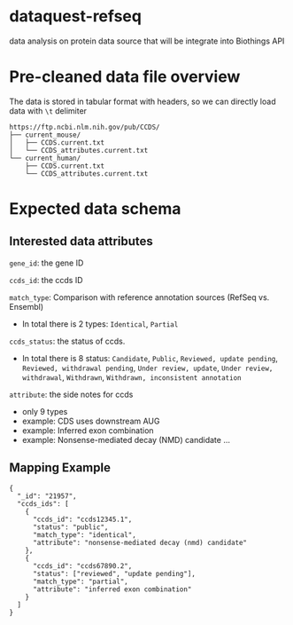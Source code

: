 # dataquest-refseq
data analysis on protein data source that will be integrate into Biothings API

# Pre-cleaned data file overview
The data is stored in tabular format with headers, so we can directly load data with `\t` delimiter

```
https://ftp.ncbi.nlm.nih.gov/pub/CCDS/
├── current_mouse/
│   ├── CCDS.current.txt
│   └── CCDS_attributes.current.txt
└── current_human/
    ├── CCDS.current.txt
    └── CCDS_attributes.current.txt
```

# Expected data schema

## Interested data attributes
`gene_id`: the gene ID

`ccds_id`: the ccds ID

`match_type`: Comparison with reference annotation sources (RefSeq vs. Ensembl)
- In total there is 2 types: `Identical`, `Partial`

`ccds_status`: the status of ccds. 

- In total there is 8 status: `Candidate`, `Public`, `Reviewed, update pending`, `Reviewed, withdrawal pending`, `Under review, update`, `Under review, withdrawal`, `Withdrawn`, `Withdrawn, inconsistent annotation`

`attribute`: the side notes for ccds
- only 9 types
- example: CDS uses downstream AUG
- example: Inferred exon combination
- example: Nonsense-mediated decay (NMD) candidate
...


## Mapping Example
```
{
  "_id": "21957",
  "ccds_ids": [
    {
      "ccds_id": "ccds12345.1",
      "status": "public",
      "match_type": "identical",
      "attribute": "nonsense-mediated decay (nmd) candidate"
    },
    {
      "ccds_id": "ccds67890.2",
      "status": ["reviewed", "update pending"],
      "match_type": "partial",
      "attribute": "inferred exon combination"
    }
  ]
}
```











<!-- 


# Data Source Introduction
The data source is from [RefSeq](https://ftp.ncbi.nlm.nih.gov/refseq/H_sapiens/mRNA_Prot/). They come in forms of human
"human.{number}.protein.gpff.gz". There are in total 199,055 records of protein sequences acorss 16 gpff files. 

Problem: **Each record contains numerous fields, particularly within the nested FEATURES section. Need to identify and confirm the essential fields required for data integration.**

# Data Set Description
Each protein record follows the standard GenPept format with three main sections.

**Header information**: this section contains the top-level attributes like protein ID, definition, organism details, etc.

**FEATURES INFORMATION**: this section contains the detailed annotations mapped to specific regions on a specific amino acid sequence.
- each feature must has a Type (ex. Region, CDS)
- each feature must has a Location (amino acid sequence)
- each feature may have a Qualifier (ex. /gene=..., /locus_tag=...)

**ORIGIN**: the full amino acid sequence of the protein.

here is an example:
```
LOCUS       NP_001355183              382 aa            linear   PRI 26-JUN-2020
DEFINITION  killer cell immunoglobulin-like receptor 3DS1-like precursor [Homo
            sapiens].
ACCESSION   NP_001355183 XP_024308382
VERSION     NP_001355183.1
DBSOURCE    REFSEQ: accession NM_001368254.1
KEYWORDS    RefSeq; RefSeq Select.
SOURCE      Homo sapiens (human)
  ORGANISM  Homo sapiens
            Eukaryota; Metazoa; Chordata; Craniata; Vertebrata; Euteleostomi;
            Mammalia; Eutheria; Euarchontoglires; Primates; Haplorrhini;
            Catarrhini; Hominidae; Homo.
COMMENT     VALIDATED REFSEQ: This record has undergone validation or
            preliminary review. The reference sequence was derived from
            KU645196.1.

            On Jan 30, 2019 this sequence version replaced XP_024308382.1.

            ##RefSeq-Attributes-START##
            RefSeq Select criteria :: based on single protein-coding transcript
            ##RefSeq-Attributes-END##
FEATURES             Location/Qualifiers
      source          1..382
                      /organism="Homo sapiens"
                      /db_xref="taxon:9606"
                      /chromosome="19"
                      /map="19"
      Protein         1..382
                      /product="killer cell immunoglobulin-like receptor
                      3DS1-like precursor"
                      /calculated_mol_wt=40454
      sig_peptide     1..18
                      /inference="COORDINATES: ab initio prediction:SignalP:4.0"
                      /calculated_mol_wt=2011
      Region          28..117
                      /region_name="IgC2_D2_LILR_KIR_like"
                      /note="Second immunoglobulin (Ig)-like domain found in
                      Leukocyte Ig-like receptors, Natural killer inhibitory
                      receptors (KIRs) and similar domains; member of
                      Immunoglobulin Constant-2 set of IgSF domains; cd05711"
                      /db_xref="CDD:409376"
      CDS             1..382
                      /gene="LOC112268355"
                      /coded_by="NM_001368254.1:47..1195"
                      /db_xref="GeneID:112268355"
ORIGIN      
        1 mllmvvsmac vglflvqrag phmggqdkpf lsawpsavvp rgghvtlrch yrhrfnnfml
       61 ykedrihvpi fhgrifqegf nmspvttaha gnytcrgshp hsptgwsaps npmvimvtgn
      121 hrkpsllahp gplvksgerv ilqcwsdimf ehfflhkewi skdpsrlvgq ihdgvskanf
      181 sigsmmrala gtyrcygsvt htpyqlsaps dpldivvtgl yekpslsaqp gpkvqagesv
      241 tlscssrssy dmyhlsregg aherrlpavr kvnrtfqadf plgpathggt yrcfgsfrhs
      301 pyewsdpsdp llvsvtgnps sswpspteps sksgnlrhlh iligtsvvki pftillffll
      361 hrwcsnkkkc ccngpracre qk
//
```

## Avaliable Data Fields

--- Unique Keys found from the Header Section ---

`id`: (String) The primary identifier used in the LOCUS line (often the accession without the version).

`date`: (String) Date of the last modification of the record (from LOCUS).

`description`: (String) The descriptive title of the protein record (from DEFINITION).

`comment`: (String) Free-text comments about the record.

`data_file_division`: (String) NCBI's category code (e.g., PRI=Primate, HUM=Human) from the LOCUS line.

`organism`: (String) Scientific name of the source organism.

`references`: (List) Publication details (authors, title, journal, PubMed ID) associated with the sequence.

`source`: The source of the sequence (ex. Homo sapiens (human)).

`topology`: The topology of the sequence (ex. linear).

`ACCESSION`: Not sure (ex. NP_001355183 XP_024308382).

`keywords`: Not sure (ex. RefSeq; RefSeq Select.).

--- Unique Feature Keys Found Across all ---

`['Bond', 'CDS', 'Protein', 'Region', 'Site', 'mat_peptide', 'misc_feature', 'proprotein', 'sig_peptide', 'source', 'transit_peptide']`

--- Unique Feature Qualifier Keys Found Across All Files ---

`['EC_number', 'GO_component', 'GO_function', 'GO_process', 'bio_material', 'bond_type', 'calculated_mol_wt', 'cell_line', 'chromosome', 'coded_by', 'db_xref', 'exception', 'experiment', 'gene', 'gene_synonym', 'geo_loc_name', 'inference', 'isolate', 'isolation_source', 'map', 'name', 'note', 'organelle', 'organism', 'product', 'region_name', 'ribosomal_slippage', 'sex', 'site_type', 'tissue_type', 'transl_table']` -->